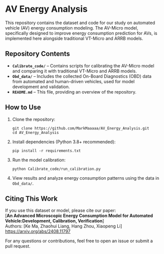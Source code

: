 # **AV Energy Analysis**  
This repository contains the dataset and code for our study on automated vehicle (AV) energy consumption modeling. The AV-Micro model, specifically designed to improve energy consumption prediction for AVs, is implemented here alongside traditional VT-Micro and ARRB models.

## **Repository Contents**  
- **`Calibrate_code/`** – Contains scripts for calibrating the AV-Micro model and comparing it with traditional VT-Micro and ARRB models.  
- **`Obd_data/`** – Includes the collected On-Board Diagnostics (OBD) data from automated and human-driven vehicles, used for model development and validation.  
- **`README.md`** – This file, providing an overview of the repository.  

## **How to Use**  
1. Clone the repository:  
   ```
   git clone https://github.com/MarkMaaaaa/AV_Energy_Analysis.git
   cd AV_Energy_Analysis
   ```
2. Install dependencies (Python 3.8+ recommended):  
   ```
   pip install -r requirements.txt
   ```
3. Run the model calibration:  
   ```
   python Calibrate_code/run_calibration.py
   ```
4. View results and analyze energy consumption patterns using the data in `Obd_data/`.  

## **Citing This Work**  
If you use this dataset or model, please cite our paper:  
[**An Advanced Microscopic Energy Consumption Model for Automated Vehicle:Development, Calibration, Verification**]  
Authors: [Ke Ma, Zhaohui Liang, Hang Zhou, Xiaopeng Li]  
https://arxiv.org/abs/2408.11797  

For any questions or contributions, feel free to open an issue or submit a pull request.  
